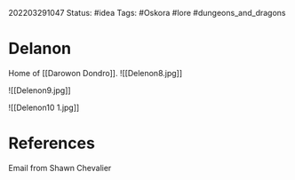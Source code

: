 202203291047
Status: #idea
Tags: #Oskora #lore #dungeons_and_dragons

# Delanon
Home of [[Darowon Dondro]].
![[Delenon8.jpg]]

![[Delenon9.jpg]]

![[Delenon10 1.jpg]]
# References
Email from Shawn Chevalier